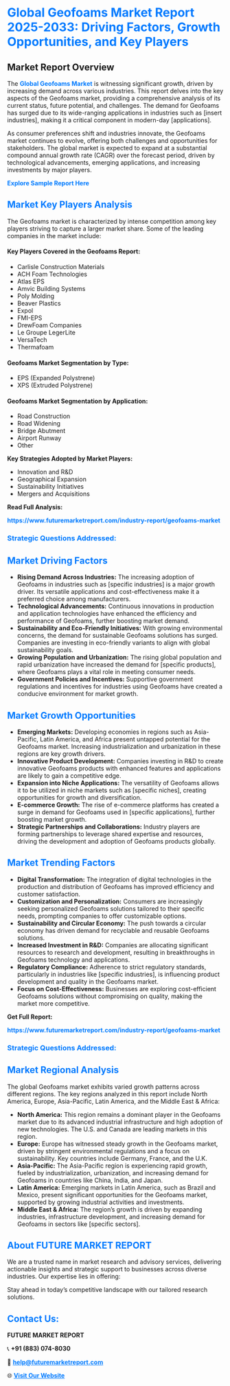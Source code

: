 <h1 style="color: #007BFF;">Global Geofoams Market Report 2025-2033: Driving Factors, Growth Opportunities, and Key Players</h1>

<section id="overview">
<h2>Market Report Overview</h2>
<p>The <a href="https://www.futuremarketreport.com/industry-report/geofoams-market" style="color: #007BFF; text-decoration: none;"><strong>Global Geofoams Market</strong></a> is witnessing significant growth, driven by increasing demand across various industries. This report delves into the key aspects of the Geofoams market, providing a comprehensive analysis of its current status, future potential, and challenges. The demand for Geofoams has surged due to its wide-ranging applications in industries such as [insert industries], making it a critical component in modern-day [applications].</p>
<p>As consumer preferences shift and industries innovate, the Geofoams market continues to evolve, offering both challenges and opportunities for stakeholders. The global market is expected to expand at a substantial compound annual growth rate (CAGR) over the forecast period, driven by technological advancements, emerging applications, and increasing investments by major players.</p>
</section>

<section id="overview">
<p><a href="https://www.futuremarketreport.com/request-sample/reportId=88922" style="color: #007BFF; text-decoration: none;"><strong>Explore Sample Report Here</strong></a></p>
</section>

<section id="key-players">
<h2 style="color: #007BFF;">Market Key Players Analysis</h2>
<p>The Geofoams market is characterized by intense competition among key players striving to capture a larger market share. Some of the leading companies in the market include:</p>
<h4>Key Players Covered in the Geofoams Report:</h4>
<ul><li>Carlisle Construction Materials</li><li>ACH Foam Technologies</li><li>Atlas EPS</li><li>Amvic Building Systems</li><li>Poly Molding</li><li>Beaver Plastics</li><li>Expol</li><li>FMI-EPS</li><li>DrewFoam Companies</li><li>Le Groupe LegerLite</li><li>VersaTech</li><li>Thermafoam</li></ul>
<h4>Geofoams Market Segmentation by Type:</h4>
<ul><li>EPS (Expanded Polystrene)</li><li>XPS (Extruded Polystrene)</li></ul>

<h4>Geofoams Market Segmentation by Application:</h4>
<ul><li>Road Construction</li><li>Road Widening</li><li>Bridge Abutment</li><li>Airport Runway</li><li>Other</li></ul>
<p><strong>Key Strategies Adopted by Market Players:</strong></p>
<ul>
<li>Innovation and R&D</li>
<li>Geographical Expansion</li>
<li>Sustainability Initiatives</li>
<li>Mergers and Acquisitions</li>
</ul>
</section>

<section>
<p><strong>Read Full Analysis: </strong></p><a href="https://www.futuremarketreport.com/industry-report/geofoams-market" style="color: #007BFF; text-decoration: none;"><strong>https://www.futuremarketreport.com/industry-report/geofoams-market</strong></a>
<h3 style="color: #007BFF;">Strategic Questions Addressed:</h3>
</section>

<section id="driving-factors">
<h2 style="color: #007BFF;">Market Driving Factors</h2>
<ul>
<li><strong>Rising Demand Across Industries:</strong> The increasing adoption of Geofoams in industries such as [specific industries] is a major growth driver. Its versatile applications and cost-effectiveness make it a preferred choice among manufacturers.</li>
<li><strong>Technological Advancements:</strong> Continuous innovations in production and application technologies have enhanced the efficiency and performance of Geofoams, further boosting market demand.</li>
<li><strong>Sustainability and Eco-Friendly Initiatives:</strong> With growing environmental concerns, the demand for sustainable Geofoams solutions has surged. Companies are investing in eco-friendly variants to align with global sustainability goals.</li>
<li><strong>Growing Population and Urbanization:</strong> The rising global population and rapid urbanization have increased the demand for [specific products], where Geofoams plays a vital role in meeting consumer needs.</li>
<li><strong>Government Policies and Incentives:</strong> Supportive government regulations and incentives for industries using Geofoams have created a conducive environment for market growth.</li>
</ul>
</section>

<section id="growth-opportunities">
<h2 style="color: #007BFF;">Market Growth Opportunities</h2>
<ul>
<li><strong>Emerging Markets:</strong> Developing economies in regions such as Asia-Pacific, Latin America, and Africa present untapped potential for the Geofoams market. Increasing industrialization and urbanization in these regions are key growth drivers.</li>
<li><strong>Innovative Product Development:</strong> Companies investing in R&D to create innovative Geofoams products with enhanced features and applications are likely to gain a competitive edge.</li>
<li><strong>Expansion into Niche Applications:</strong> The versatility of Geofoams allows it to be utilized in niche markets such as [specific niches], creating opportunities for growth and diversification.</li>
<li><strong>E-commerce Growth:</strong> The rise of e-commerce platforms has created a surge in demand for Geofoams used in [specific applications], further boosting market growth.</li>
<li><strong>Strategic Partnerships and Collaborations:</strong> Industry players are forming partnerships to leverage shared expertise and resources, driving the development and adoption of Geofoams products globally.</li>
</ul>
</section>

<section id="trending-factors">
<h2 style="color: #007BFF;">Market Trending Factors</h2>
<ul>
<li><strong>Digital Transformation:</strong> The integration of digital technologies in the production and distribution of Geofoams has improved efficiency and customer satisfaction.</li>
<li><strong>Customization and Personalization:</strong> Consumers are increasingly seeking personalized Geofoams solutions tailored to their specific needs, prompting companies to offer customizable options.</li>
<li><strong>Sustainability and Circular Economy:</strong> The push towards a circular economy has driven demand for recyclable and reusable Geofoams solutions.</li>
<li><strong>Increased Investment in R&D:</strong> Companies are allocating significant resources to research and development, resulting in breakthroughs in Geofoams technology and applications.</li>
<li><strong>Regulatory Compliance:</strong> Adherence to strict regulatory standards, particularly in industries like [specific industries], is influencing product development and quality in the Geofoams market.</li>
<li><strong>Focus on Cost-Effectiveness:</strong> Businesses are exploring cost-efficient Geofoams solutions without compromising on quality, making the market more competitive.</li>
</ul>
</section>

<section>
<p><strong>Get Full Report: </strong></p><a href="https://www.futuremarketreport.com/industry-report/geofoams-market" style="color: #007BFF; text-decoration: none;"><strong>https://www.futuremarketreport.com/industry-report/geofoams-market</strong></a>
<h3 style="color: #007BFF;">Strategic Questions Addressed:</h3>
</section>


<section id="regional-analysis">
<h2 style="color: #007BFF;">Market Regional Analysis</h2>
<p>The global Geofoams market exhibits varied growth patterns across different regions. The key regions analyzed in this report include North America, Europe, Asia-Pacific, Latin America, and the Middle East & Africa:</p>
<ul>
<li><strong>North America:</strong> This region remains a dominant player in the Geofoams market due to its advanced industrial infrastructure and high adoption of new technologies. The U.S. and Canada are leading markets in this region.</li>
<li><strong>Europe:</strong> Europe has witnessed steady growth in the Geofoams market, driven by stringent environmental regulations and a focus on sustainability. Key countries include Germany, France, and the U.K.</li>
<li><strong>Asia-Pacific:</strong> The Asia-Pacific region is experiencing rapid growth, fueled by industrialization, urbanization, and increasing demand for Geofoams in countries like China, India, and Japan.</li>
<li><strong>Latin America:</strong> Emerging markets in Latin America, such as Brazil and Mexico, present significant opportunities for the Geofoams market, supported by growing industrial activities and investments.</li>
<li><strong>Middle East & Africa:</strong> The region’s growth is driven by expanding industries, infrastructure development, and increasing demand for Geofoams in sectors like [specific sectors].</li>
</ul>
</section>

<footer>
<h2 style="color: #007BFF;">About FUTURE MARKET REPORT</h2>
<p>We are a trusted name in market research and advisory services, delivering actionable insights and strategic support to businesses across diverse industries. Our expertise lies in offering:</p>

<p>Stay ahead in today’s competitive landscape with our tailored research solutions.</p>

<h2 style="color: #007BFF;">Contact Us:</h2>
<p><strong>FUTURE MARKET REPORT</strong></p>
<p>📞 <strong>+91 (883) 074-8030</strong></p>
<p>📧 <strong><a href="mailto:help@futuremarketreport.com" style="color: #007BFF;">help@futuremarketreport.com</a></strong></p>
<p>🌐 <strong><a href="https://www.futuremarketreport.com/" style="color: #007BFF;">Visit Our Website</a></strong></p>
</footer>